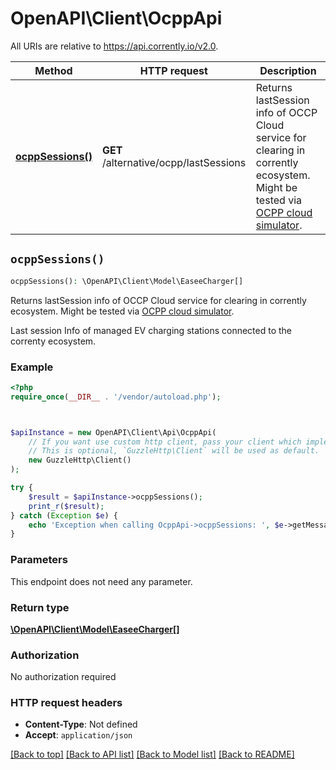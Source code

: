 # OpenAPI\Client\OcppApi

All URIs are relative to https://api.corrently.io/v2.0.

Method | HTTP request | Description
------------- | ------------- | -------------
[**ocppSessions()**](OcppApi.md#ocppSessions) | **GET** /alternative/ocpp/lastSessions | Returns lastSession info of OCCP Cloud service for clearing in corrently ecosystem. Might be tested via [OCPP cloud simulator](https://ocpp.corrently.cloud).


## `ocppSessions()`

```php
ocppSessions(): \OpenAPI\Client\Model\EaseeCharger[]
```

Returns lastSession info of OCCP Cloud service for clearing in corrently ecosystem. Might be tested via [OCPP cloud simulator](https://ocpp.corrently.cloud).

Last session Info of managed EV charging stations connected to the correnty ecosystem.

### Example

```php
<?php
require_once(__DIR__ . '/vendor/autoload.php');



$apiInstance = new OpenAPI\Client\Api\OcppApi(
    // If you want use custom http client, pass your client which implements `GuzzleHttp\ClientInterface`.
    // This is optional, `GuzzleHttp\Client` will be used as default.
    new GuzzleHttp\Client()
);

try {
    $result = $apiInstance->ocppSessions();
    print_r($result);
} catch (Exception $e) {
    echo 'Exception when calling OcppApi->ocppSessions: ', $e->getMessage(), PHP_EOL;
}
```

### Parameters

This endpoint does not need any parameter.

### Return type

[**\OpenAPI\Client\Model\EaseeCharger[]**](../Model/EaseeCharger.md)

### Authorization

No authorization required

### HTTP request headers

- **Content-Type**: Not defined
- **Accept**: `application/json`

[[Back to top]](#) [[Back to API list]](../../README.md#endpoints)
[[Back to Model list]](../../README.md#models)
[[Back to README]](../../README.md)
